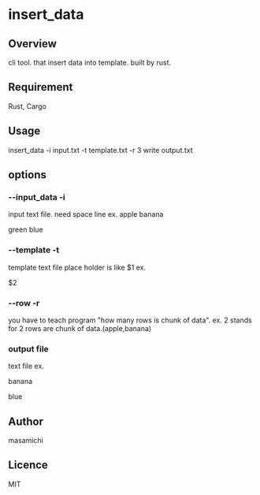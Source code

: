 # insert_data

## Overview
cli tool. that insert data into template.
built by rust.


## Requirement
Rust,
Cargo

## Usage
insert_data -i input.txt -t template.txt -r 3
write output.txt

## options

### --input_data -i
input text file.
need space line
ex.
apple
banana

green
blue

### --template -t
template text file
place holder is like $1
ex.
<div>
<title>$1</title>
<p>$2</p>
</div>

### --row -r
you have to teach program "how many rows is chunk of data".
ex.
2
stands for 2 rows are chunk of data.(apple,banana)

### output file
text file
ex.

<div>
<title>apple</title>
<p>banana</p>
</div>
<div>
<title>green</title>
<p>blue</p>
</div>


## Author
masamichi

## Licence

MIT